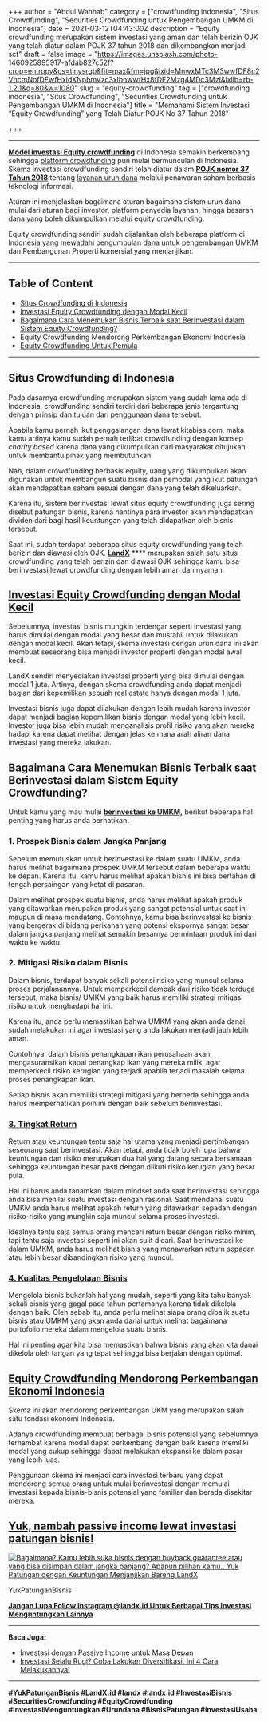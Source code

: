 +++
author = "Abdul Wahhab"
category = ["crowdfunding indonesia", "Situs Crowdfunding", "Securities Crowdfunding untuk Pengembangan UMKM di Indonesia"]
date = 2021-03-12T04:43:00Z
description = "Equity crowdfunding merupakan sistem investasi yang aman dan telah berizin OJK yang telah diatur dalam POJK 37 tahun 2018 dan dikembangkan menjadi scf"
draft = false
image = "https://images.unsplash.com/photo-1460925895917-afdab827c52f?crop=entropy&cs=tinysrgb&fit=max&fm=jpg&ixid=MnwxMTc3M3wwfDF8c2VhcmNofDEwfHxidXNpbmVzc3xlbnwwfHx8fDE2Mzg4MDc3MzI&ixlib=rb-1.2.1&q=80&w=1080"
slug = "equity-crowdfunding"
tag = ["crowdfunding indonesia", "Situs Crowdfunding", "Securities Crowdfunding untuk Pengembangan UMKM di Indonesia"]
title = "Memahami Sistem Investasi “Equity Crowdfunding” yang Telah Diatur POJK No 37 Tahun 2018"

+++


---

[**Model investasi Equity crowdfunding**](https://landx.id/project/) di Indonesia semakin berkembang sehingga [platform crowdfunding](https://landx.id/) pun mulai bermunculan di Indonesia. Skema investasi crowdfunding sendiri telah diatur dalam [**POJK nomor 37 Tahun 2018**](https://landx.id/) tentang [layanan urun dana](https://landx.id/) melalui penawaran saham berbasis teknologi informasi.

Aturan ini menjelaskan bagaimana aturan bagaimana sistem urun dana mulai dari aturan bagi investor, platform penyedia layanan, hingga besaran dana yang boleh dikumpulkan melalui equity crowdfunding.

Equity crowdfunding sendiri sudah dijalankan oleh beberapa platform di Indonesia yang mewadahi pengumpulan dana untuk pengembangan UMKM dan Pembangunan Properti komersial yang menjanjikan.

---

## Table of Content

* [Situs Crowdfunding di Indonesia]( #situs-crowdfunding-di-indonesia)
* [Investasi Equity Crowdfunding dengan Modal Kecil](#investasi-equity-crowdfunding-dengan-modal-kecil)
* [Bagaimana Cara Menemukan Bisnis Terbaik saat Berinvestasi dalam Sistem Equity Crowdfunding?](#bagaimana-cara-menemukan-bisnis-terbaik-saat-berinvestasi-dalam-sistem-equity-crowdfunding)
* Equity Crowdfunding Mendorong Perkembangan Ekonomi Indonesia
* [Equity Crowdfunding Untuk Pemula](#equity-crowdfunding-untuk-pemula) 

---

## Situs Crowdfunding di Indonesia

Pada dasarnya crowdfunding merupakan sistem yang sudah lama ada di Indonesia, crowdfunding sendiri terdiri dari beberapa jenis tergantung dengan prinsip dan tujuan dari penggunaan dana tersebut.

Apabila kamu pernah ikut penggalangan dana lewat kitabisa.com, maka kamu artinya kamu sudah pernah terlibat crowdfunding dengan konsep _charity based_ karena dana yang dikumpulkan dari masyarakat ditujukan untuk membantu pihak yang membutuhkan.

Nah, dalam crowdfunding berbasis equity, uang yang dikumpulkan akan digunakan untuk membangun suatu bisnis dan pemodal yang ikut patungan akan mendapatkan saham sesuai dengan dana yang telah dikeluarkan.

Karena itu, sistem berinvestasi lewat situs equity crowdfunding juga sering disebut patungan bisnis, karena nantinya para investor akan mendapatkan dividen dari bagi hasil keuntungan yang telah didapatkan oleh bisnis tersebut.

Saat ini, sudah terdapat beberapa situs equity crowdfunding yang telah berizin dan diawasi oleh OJK. [**LandX**](https://landx.id/) **** merupakan salah satu situs crowdfunding yang telah berizin dan diawasi OJK sehingga kamu bisa berinvestasi lewat crowdfunding dengan lebih aman dan nyaman.

## [Investasi Equity Crowdfunding dengan Modal Kecil](https://landx.id/project/)

Sebelumnya, investasi bisnis mungkin terdengar seperti investasi yang harus  dimulai dengan modal yang besar dan mustahil untuk dilakukan dengan modal kecil. Akan tetapi, skema investasi dengan urun dana ini akan membuat seseorang bisa menjadi investor properti dengan modal awal kecil.

LandX sendiri menyediakan investasi properti yang bisa dimulai dengan modal 1 juta. Artinya, dengan skema crowdfunding anda dapat menjadi bagian dari kepemilikan sebuah real estate hanya dengan modal  1 juta.

Investasi bisnis juga dapat dilakukan dengan lebih mudah karena investor dapat menjadi bagian kepemilikan bisnis dengan modal yang lebih kecil. Investor juga bisa lebih mudah menganalisis profil risiko yang akan mereka hadapi karena dapat melihat dengan jelas ke mana arah aliran dana investasi yang mereka lakukan.

## Bagaimana Cara Menemukan Bisnis Terbaik saat Berinvestasi dalam Sistem Equity Crowdfunding?

Untuk kamu yang mau mulai [**berinvestasi ke UMKM,**](https://landx.id/blog/cara-mudah-investasi-ke-umkm-dengan-modal/#pertimbangan-penting-saat-mulai-berinvestasi-ke-umkm) berikut beberapa hal penting yang harus anda perhatikan.

### 1. Prospek Bisnis dalam Jangka Panjang

Sebelum  memutuskan untuk berinvestasi ke dalam suatu UMKM, anda harus melihat  bagaimana prospek UMKM tersebut dalam beberapa waktu ke depan. Karena  itu, kamu harus melihat apakah bisnis ini bisa bertahan di tengah  persaingan yang ketat di pasaran.

Dalam melihat prospek suatu  bisnis, anda harus melihat apakah produk yang ditawarkan merupakan  produk yang sangat potensial untuk saat ini maupun di masa mendatang.  Contohnya, kamu bisa berinvestasi ke bisnis yang bergerak di bidang  perikanan yang potensi ekspornya sangat besar dalam jangka panjang  melihat semakin besarnya permintaan produk ini dari waktu ke waktu.

### 2. Mitigasi Risiko dalam Bisnis

Dalam  bisnis, terdapat banyak sekali potensi risiko yang muncul selama proses  perjalanannya. Untuk memperkecil dampak dari risiko tidak terduga  tersebut, maka bisnis/ UMKM yang baik harus memiliki strategi mitigasi  risiko untuk menghadapi hal ini.

Karena itu, anda perlu  memastikan bahwa UMKM yang akan anda danai sudah melakukan ini agar  investasi yang anda lakukan menjadi jauh lebih aman.

Contohnya,  dalam bisnis penangkapan ikan perusahaan akan mengasuransikan kapal  penangkap ikan yang mereka miliki agar memperkecil risiko kerugian yang  terjadi apabila terjadi masalah selama proses penangkapan ikan.

Setiap  bisnis akan memiliki strategi mitigasi yang berbeda sehingga anda harus  memperhatikan poin ini dengan baik sebelum berinvestasi.

### [3. Tingkat Return](https://landx.id/blog/return-on-investment-roi-adalah/)

Return atau keuntungan tentu saja hal utama yang menjadi pertimbangan  seseorang saat berinvestasi. Akan tetapi, anda tidak boleh lupa bahwa  keuntungan dan risiko merupakan dua hal yang datang secara bersamaan  sehingga keuntungan besar pasti dengan diikuti risiko kerugian yang  besar pula.

Hal ini harus anda tanamkan dalam mindset anda saat  berinvestasi sehingga anda bisa menilai suatu investasi dengan rasional.  Saat mendanai suatu UMKM anda harus melihat apakah return yang  ditawarkan sepadan dengan risiko-risiko yang mungkin saja muncul selama  proses investasi.

Idealnya tentu saja semua orang mencari return  besar dengan risiko minim, tapi tentu saja investasi seperti ini akan  sulit dicari. Saat berinvestasi ke dalam UMKM, anda harus melihat bisnis  yang menawarkan return sepadan atau lebih besar dibandingkan risiko  yang muncul.

### [4. Kualitas Pengelolaan Bisnis](https://landx.id/project/)

Mengelola  bisnis bukanlah hal yang mudah, seperti yang kita tahu banyak sekali  bisnis yang gagal pada tahun pertamanya karena tidak dikelola dengan  baik. Oleh sebab itu, anda perlu melihat siapa orang dibalik suatu bisnis atau UMKM yang akan anda danai untuk  melihat bagaimana portofolio mereka dalam mengelola suatu bisnis.

Hal  ini penting agar kita bisa memastikan bahwa bisnis yang akan kita danai  dikelola oleh tangan yang tepat sehingga bisa berjalan dengan optimal.

## [Equity Crowdfunding Mendorong Perkembangan Ekonomi Indonesia](https://landx.id/project/)

Skema ini akan mendorong perkembangan UKM yang merupakan salah satu fondasi ekonomi Indonesia.

Adanya crowdfunding membuat berbagai bisnis potensial yang sebelumnya terhambat karena modal dapat berkembang dengan baik karena memiliki modal yang cukup sehingga dapat melakukan ekspansi ke dalam pasar yang lebih luas.

Penggunaan skema ini menjadi cara investasi terbaru yang dapat mendorong semua orang untuk mulai berinvestasi dengan memulai investasi kepada bisnis-bisnis potensial yang familiar dan berada disekitar mereka.

## [Yuk, nambah passive income lewat investasi patungan bisnis!](https://landx.id/project/)

[![Bagaimana? Kamu lebih suka bisnis dengan buyback guarantee atau yang bisa disimpan dalam jangka panjang? Apapun pilihan kamu.. Yuk Patungan  dengan Keuntungan Menjanjikan Bareng LandX](https://accountgram-production.sfo2.cdn.digitaloceanspaces.com/landx_ghost/2021/10/Equity-Crowdfunding-di-Indonesia-1--3.png)](http://landx.id/project/)

YukPatunganBisnis

[**Jangan Lupa Follow Instagram @landx.id Untuk Berbagai Tips Investasi Menguntungkan Lainnya**](https://www.instagram.com/landx.id/?utm_medium=copy_link)

---

**Baca Juga:**

* [Investasi dengan Passive Income untuk Masa Depan](https://landx.id/blog/investasi-dengan-passive-income-untuk-masa-depan/)
* [Investasi Selalu Rugi? Coba Lakukan Diversifikasi. Ini 4 Cara Melakukannya!](https://landx.id/blog/arti-penting-diversifikasi-dalam-investasi/)

---

**#YukPatunganBisnis    #LandX.id    #landx         #landx.id    #InvestasiBisnis  #SecuritiesCrowdfunding   #EquityCrowdfunding    #InvestasiMenguntungkan     #Urundana    #BisnisPatungan    #InvestasiUsaha**



